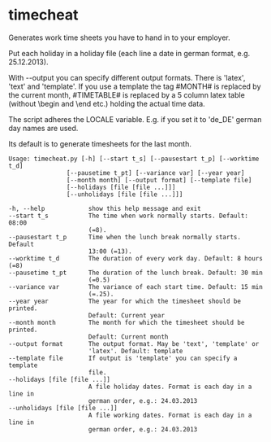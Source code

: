 timecheat
=========

Generates work time sheets you have to hand in to your employer. 

Put each holiday in a holiday file (each line a date in german format, e.g.
25.12.2013).

With --output you can specify different output formats. There is 'latex', 'text'
and 'template'. If you use a template the tag #MONTH# is replaced by the current
month, #TIMETABLE# is replaced by a 5 column latex table (without \begin and
\end etc.) holding the actual time data.

The script adheres the LOCALE variable. E.g. if you set it to 'de_DE' german day
names are used. 

Its default is to generate timesheets for the last month.

    Usage: timecheat.py [-h] [--start t_s] [--pausestart t_p] [--worktime t_d]
                    [--pausetime t_pt] [--variance var] [--year year]
                    [--month month] [--output format] [--template file]
                    [--holidays [file [file ...]]]
                    [--unholidays [file [file ...]]]

    -h, --help            show this help message and exit
    --start t_s           The time when work normally starts. Default: 08:00
                          (=8).
    --pausestart t_p      Time when the lunch break normally starts. Default
                          13:00 (=13).
    --worktime t_d        The duration of every work day. Default: 8 hours (=8)
    --pausetime t_pt      The duration of the lunch break. Default: 30 min
                          (=0.5)
    --variance var        The variance of each start time. Default: 15 min
                          (=.25).
    --year year           The year for which the timesheet should be printed.
                          Default: Current year
    --month month         The month for which the timesheet should be printed.
                          Default: Current month
    --output format       The output format. May be 'text', 'template' or
                          'latex'. Default: template
    --template file       If output is 'template' you can specify a template
                          file.
    --holidays [file [file ...]]
                          A file holiday dates. Format is each day in a line in
                          german order, e.g.: 24.03.2013
    --unholidays [file [file ...]]
                          A file working dates. Format is each day in a line in
                          german order, e.g.: 24.03.2013
